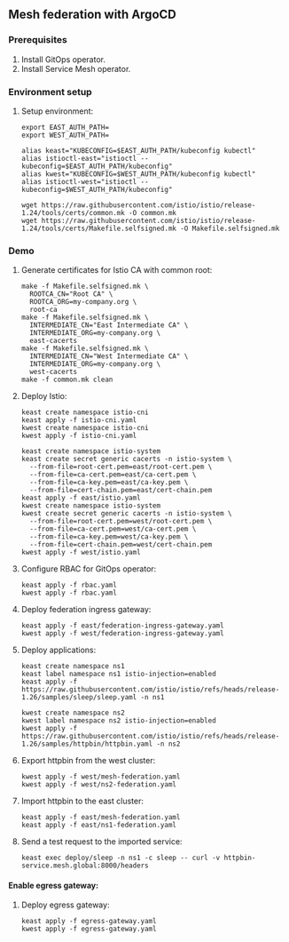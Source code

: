 ## Mesh federation with ArgoCD

### Prerequisites

1. Install GitOps operator.
2. Install Service Mesh operator.

### Environment setup

1. Setup environment:

    ```shell
    export EAST_AUTH_PATH=
    export WEST_AUTH_PATH=
    ```
    ```shell
    alias keast="KUBECONFIG=$EAST_AUTH_PATH/kubeconfig kubectl"
    alias istioctl-east="istioctl --kubeconfig=$EAST_AUTH_PATH/kubeconfig"
    alias kwest="KUBECONFIG=$WEST_AUTH_PATH/kubeconfig kubectl"
    alias istioctl-west="istioctl --kubeconfig=$WEST_AUTH_PATH/kubeconfig"
    ```
    ```shell
    wget https://raw.githubusercontent.com/istio/istio/release-1.24/tools/certs/common.mk -O common.mk
    wget https://raw.githubusercontent.com/istio/istio/release-1.24/tools/certs/Makefile.selfsigned.mk -O Makefile.selfsigned.mk
    ```

### Demo

1. Generate certificates for Istio CA with common root:

    ```shell
    make -f Makefile.selfsigned.mk \
      ROOTCA_CN="Root CA" \
      ROOTCA_ORG=my-company.org \
      root-ca
    make -f Makefile.selfsigned.mk \
      INTERMEDIATE_CN="East Intermediate CA" \
      INTERMEDIATE_ORG=my-company.org \
      east-cacerts
    make -f Makefile.selfsigned.mk \
      INTERMEDIATE_CN="West Intermediate CA" \
      INTERMEDIATE_ORG=my-company.org \
      west-cacerts
    make -f common.mk clean
    ```

1. Deploy Istio:

    ```shell
    keast create namespace istio-cni
    keast apply -f istio-cni.yaml
    kwest create namespace istio-cni
    kwest apply -f istio-cni.yaml
    ```
    ```shell
    keast create namespace istio-system
    keast create secret generic cacerts -n istio-system \
      --from-file=root-cert.pem=east/root-cert.pem \
      --from-file=ca-cert.pem=east/ca-cert.pem \
      --from-file=ca-key.pem=east/ca-key.pem \
      --from-file=cert-chain.pem=east/cert-chain.pem
    keast apply -f east/istio.yaml
    kwest create namespace istio-system
    kwest create secret generic cacerts -n istio-system \
      --from-file=root-cert.pem=west/root-cert.pem \
      --from-file=ca-cert.pem=west/ca-cert.pem \
      --from-file=ca-key.pem=west/ca-key.pem \
      --from-file=cert-chain.pem=west/cert-chain.pem
    kwest apply -f west/istio.yaml
    ```

1. Configure RBAC for GitOps operator:

    ```shell
    keast apply -f rbac.yaml
    kwest apply -f rbac.yaml
    ```

1. Deploy federation ingress gateway:

    ```shell
    keast apply -f east/federation-ingress-gateway.yaml
    kwest apply -f west/federation-ingress-gateway.yaml
    ```

1. Deploy applications:

    ```shell
    keast create namespace ns1
    keast label namespace ns1 istio-injection=enabled
    keast apply -f https://raw.githubusercontent.com/istio/istio/refs/heads/release-1.26/samples/sleep/sleep.yaml -n ns1
    ```
    ```shell
    kwest create namespace ns2
    kwest label namespace ns2 istio-injection=enabled
    kwest apply -f https://raw.githubusercontent.com/istio/istio/refs/heads/release-1.26/samples/httpbin/httpbin.yaml -n ns2
    ```

1. Export httpbin from the west cluster:

    ```shell
    kwest apply -f west/mesh-federation.yaml
    kwest apply -f west/ns2-federation.yaml
    ```

1. Import httpbin to the east cluster:

    ```shell
    keast apply -f east/mesh-federation.yaml
    keast apply -f east/ns1-federation.yaml
    ```

1. Send a test request to the imported service:

    ```shell
    keast exec deploy/sleep -n ns1 -c sleep -- curl -v httpbin-service.mesh.global:8000/headers
    ```

#### Enable egress gateway:

1. Deploy egress gateway:

    ```shell
    keast apply -f egress-gateway.yaml
    kwest apply -f egress-gateway.yaml
    ```
